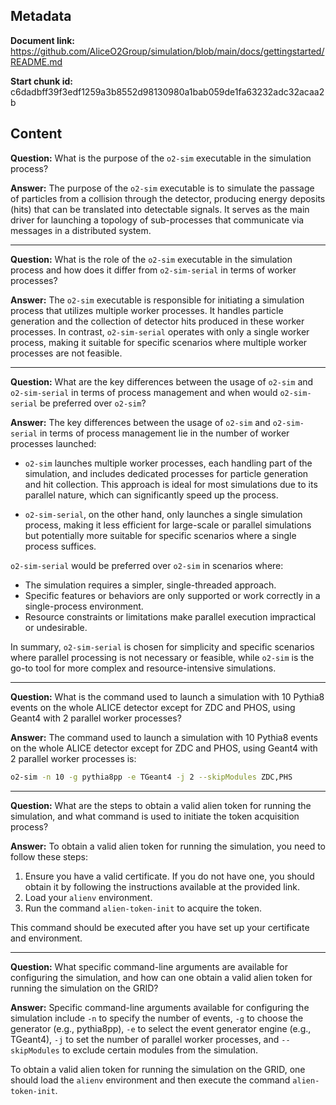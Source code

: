 ## Metadata

**Document link:** https://github.com/AliceO2Group/simulation/blob/main/docs/gettingstarted/README.md

**Start chunk id:** c6dadbff39f3edf1259a3b8552d98130980a1bab059de1fa63232adc32acaa2b

## Content

**Question:** What is the purpose of the `o2-sim` executable in the simulation process?

**Answer:** The purpose of the `o2-sim` executable is to simulate the passage of particles from a collision through the detector, producing energy deposits (hits) that can be translated into detectable signals. It serves as the main driver for launching a topology of sub-processes that communicate via messages in a distributed system.

---

**Question:** What is the role of the `o2-sim` executable in the simulation process and how does it differ from `o2-sim-serial` in terms of worker processes?

**Answer:** The `o2-sim` executable is responsible for initiating a simulation process that utilizes multiple worker processes. It handles particle generation and the collection of detector hits produced in these worker processes. In contrast, `o2-sim-serial` operates with only a single worker process, making it suitable for specific scenarios where multiple worker processes are not feasible.

---

**Question:** What are the key differences between the usage of `o2-sim` and `o2-sim-serial` in terms of process management and when would `o2-sim-serial` be preferred over `o2-sim`?

**Answer:** The key differences between the usage of `o2-sim` and `o2-sim-serial` in terms of process management lie in the number of worker processes launched:

- `o2-sim` launches multiple worker processes, each handling part of the simulation, and includes dedicated processes for particle generation and hit collection. This approach is ideal for most simulations due to its parallel nature, which can significantly speed up the process.

- `o2-sim-serial`, on the other hand, only launches a single simulation process, making it less efficient for large-scale or parallel simulations but potentially more suitable for specific scenarios where a single process suffices.

`o2-sim-serial` would be preferred over `o2-sim` in scenarios where:

- The simulation requires a simpler, single-threaded approach.
- Specific features or behaviors are only supported or work correctly in a single-process environment.
- Resource constraints or limitations make parallel execution impractical or undesirable.

In summary, `o2-sim-serial` is chosen for simplicity and specific scenarios where parallel processing is not necessary or feasible, while `o2-sim` is the go-to tool for more complex and resource-intensive simulations.

---

**Question:** What is the command used to launch a simulation with 10 Pythia8 events on the whole ALICE detector except for ZDC and PHOS, using Geant4 with 2 parallel worker processes?

**Answer:** The command used to launch a simulation with 10 Pythia8 events on the whole ALICE detector except for ZDC and PHOS, using Geant4 with 2 parallel worker processes is:

```bash
o2-sim -n 10 -g pythia8pp -e TGeant4 -j 2 --skipModules ZDC,PHS
```

---

**Question:** What are the steps to obtain a valid alien token for running the simulation, and what command is used to initiate the token acquisition process?

**Answer:** To obtain a valid alien token for running the simulation, you need to follow these steps:

1. Ensure you have a valid certificate. If you do not have one, you should obtain it by following the instructions available at the provided link.
2. Load your `alienv` environment.
3. Run the command `alien-token-init` to acquire the token.

This command should be executed after you have set up your certificate and environment.

---

**Question:** What specific command-line arguments are available for configuring the simulation, and how can one obtain a valid alien token for running the simulation on the GRID?

**Answer:** Specific command-line arguments available for configuring the simulation include `-n` to specify the number of events, `-g` to choose the generator (e.g., pythia8pp), `-e` to select the event generator engine (e.g., TGeant4), `-j` to set the number of parallel worker processes, and `--skipModules` to exclude certain modules from the simulation.

To obtain a valid alien token for running the simulation on the GRID, one should load the `alienv` environment and then execute the command `alien-token-init`.
